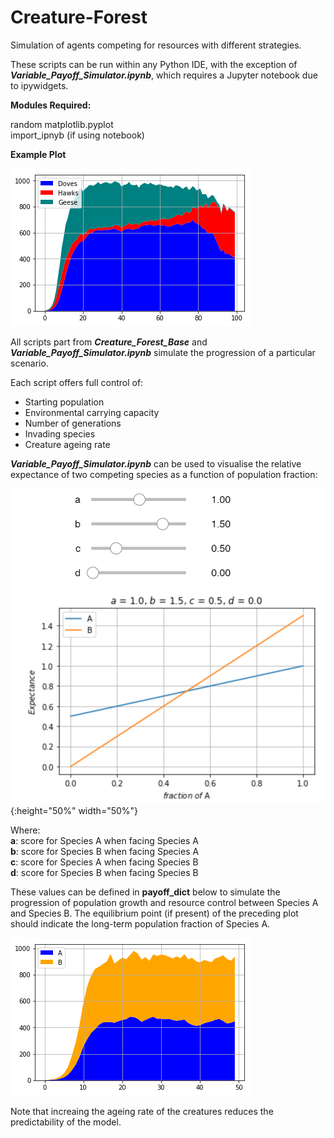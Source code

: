 # Creature-Forest
Simulation of agents competing for resources with different strategies.


These scripts can be run within any Python IDE, with the exception of ***Variable_Payoff_Simulator.ipynb***, which requires a Jupyter notebook due to ipywidgets.

**Modules Required:**

random
matplotlib.pyplot  
import_ipnyb (if using notebook)  

**Example Plot**

![Image1](https://github.com/AryamanReddi99/Creature-Forest/blob/master/Images/doves_hawks_geese.png)

All scripts part from ***Creature_Forest_Base*** and ***Variable_Payoff_Simulator.ipynb*** simulate the progression of a particular scenario. 

Each script offers full control of:  
* Starting population
* Environmental carrying capacity
* Number of generations
* Invading species
* Creature ageing rate

***Variable_Payoff_Simulator.ipynb*** can be used to visualise the relative expectance of two competing species as a function of population fraction:

![Image1](https://github.com/AryamanReddi99/Creature-Forest/blob/master/Images/Annotation%202019-09-25%20181249.png){:height="50%" width="50%"}

Where:  
**a**: score for Species A when facing Species A  
**b**: score for Species B when facing Species A  
**c**: score for Species A when facing Species B  
**d**: score for Species B when facing Species B  

These values can be defined in **payoff_dict** below to simulate the progression of population growth and resource control between Species A and Species B. The equilibrium point (if present) of the preceding plot should indicate the long-term population fraction of Species A.

![Image1](https://github.com/AryamanReddi99/Creature-Forest/blob/master/Images/variable_plot.png?raw=true)

Note that increaing the ageing rate of the creatures reduces the predictability of the model.


